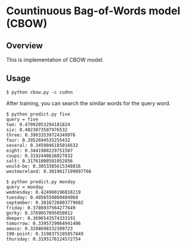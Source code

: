 # Countinuous Bag-of-Words model (CBOW)
## Overview
This is implementation of CBOW model.
## Usage

```
$ python cbow.py -c cudnn
```

After training, you can search the similar words for the query word.

```
$ python predict.py five
query = five
two: 0.47092053294181824
six: 0.4023873507976532
three: 0.39833539724349976
four: 0.3952694535255432
several: 0.3459046185016632
eight: 0.3441988229751587
coups: 0.3192448616027832
salt: 0.31761008501052856
would-be: 0.3053385615348816
westmoreland: 0.3019617199897766

$ python predict.py monday
query = monday
wednesday: 0.424960196018219
tuesday: 0.4056550860404968
september: 0.3816726803779602
friday: 0.3786037564277649
gorky: 0.3769057095050812
deeper: 0.3696543574333191
tomorrow: 0.3395729064941406
amoco: 0.3208698332309723
190-point: 0.3198375105857849
thursday: 0.3195176124572754
```

